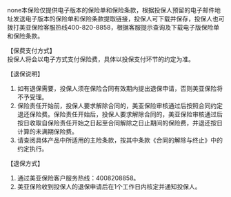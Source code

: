 none本保险仅提供电子版本的保险单和保险条款，根据投保人预留的电子邮件地址发送电子版本的保险单和保险条款提取链接，投保人可下载并保存，投保人也可拨打美亚保险客服热线400-820-8858，根据客服提示查询及下载电子版保险单和保险条款。

【保费支付方式】  
投保人将会以电子方式支付保险费，具体以投保支付环节的约定为准。

【退保说明】  
1. 如有退保需要，投保人须在保险合同有效期内提出退保申请，否则美亚保险将不予受理。  
2. 保险责任开始前，投保人要求解除合同的，美亚保险审核通过后按照合同约定退还保险费。保险责任开始后，投保人要求解除合同的，美亚保险审核通过后按日收取自保险责任开始之日起至合同解除之日止期间的保险费，并退还按日计算的未满期保险费。  
3. 请查阅具体产品中所适用的主险条款，按其中条款《合同的解除与终止》中的约定执行。

【退保方式】  
1. 通过美亚保险客户服务热线：4008208858。  
2. 美亚保险收到投保人的退保申请后在1个工作日内核定并通知投保人。